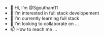 - 👋 Hi, I’m @Sgoutham11
- 👀 I’m interested in full stack developement
- 🌱 I’m currently learning full stack
- 💞️ I’m looking to collaborate on ...
- 📫 How to reach me ...

<!---
Sgoutham11/Sgoutham11 is a ✨ special ✨ repository because its `README.md` (this file) appears on your GitHub profile.
You can click the Preview link to take a look at your changes.
--->
